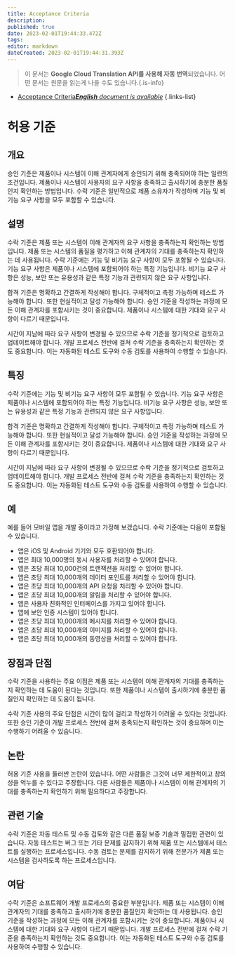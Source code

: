 ```yaml
---
title: Acceptance Criteria
description: 
published: true
date: 2023-02-01T19:44:33.472Z
tags: 
editor: markdown
dateCreated: 2023-02-01T19:44:31.393Z
---
```


> 이 문서는 **Google Cloud Translation API를 사용해 자동 번역**되었습니다.
어떤 문서는 원문을 읽는게 나을 수도 있습니다.{.is-info}



- [Acceptance Criteria***English** document is available*](/en/Knowledge-base/Dictionary/acceptance-criteria)
{.links-list}


# 허용 기준

## 개요
승인 기준은 제품이나 시스템이 이해 관계자에게 승인되기 위해 충족되어야 하는 일련의 조건입니다. 제품이나 시스템이 사용자의 요구 사항을 충족하고 출시하기에 충분한 품질인지 확인하는 방법입니다. 수락 기준은 일반적으로 제품 소유자가 작성하며 기능 및 비기능 요구 사항을 모두 포함할 수 있습니다.

## 설명
수락 기준은 제품 또는 시스템이 이해 관계자의 요구 사항을 충족하는지 확인하는 방법입니다. 제품 또는 시스템의 품질을 평가하고 이해 관계자의 기대를 충족하는지 확인하는 데 사용됩니다. 수락 기준에는 기능 및 비기능 요구 사항이 모두 포함될 수 있습니다. 기능 요구 사항은 제품이나 시스템에 포함되어야 하는 특정 기능입니다. 비기능 요구 사항은 성능, 보안 또는 유용성과 같은 특정 기능과 관련되지 않은 요구 사항입니다.

합격 기준은 명확하고 간결하게 작성해야 합니다. 구체적이고 측정 가능하며 테스트 가능해야 합니다. 또한 현실적이고 달성 가능해야 합니다. 승인 기준을 작성하는 과정에 모든 이해 관계자를 포함시키는 것이 중요합니다. 제품이나 시스템에 대한 기대와 요구 사항이 다르기 때문입니다.

시간이 지남에 따라 요구 사항이 변경될 수 있으므로 수락 기준을 정기적으로 검토하고 업데이트해야 합니다. 개발 프로세스 전반에 걸쳐 수락 기준을 충족하는지 확인하는 것도 중요합니다. 이는 자동화된 테스트 도구와 수동 검토를 사용하여 수행할 수 있습니다.

## 특징
수락 기준에는 기능 및 비기능 요구 사항이 모두 포함될 수 있습니다. 기능 요구 사항은 제품이나 시스템에 포함되어야 하는 특정 기능입니다. 비기능 요구 사항은 성능, 보안 또는 유용성과 같은 특정 기능과 관련되지 않은 요구 사항입니다.

합격 기준은 명확하고 간결하게 작성해야 합니다. 구체적이고 측정 가능하며 테스트 가능해야 합니다. 또한 현실적이고 달성 가능해야 합니다. 승인 기준을 작성하는 과정에 모든 이해 관계자를 포함시키는 것이 중요합니다. 제품이나 시스템에 대한 기대와 요구 사항이 다르기 때문입니다.

시간이 지남에 따라 요구 사항이 변경될 수 있으므로 수락 기준을 정기적으로 검토하고 업데이트해야 합니다. 개발 프로세스 전반에 걸쳐 수락 기준을 충족하는지 확인하는 것도 중요합니다. 이는 자동화된 테스트 도구와 수동 검토를 사용하여 수행할 수 있습니다.

## 예
예를 들어 모바일 앱을 개발 중이라고 가정해 보겠습니다. 수락 기준에는 다음이 포함될 수 있습니다.

- 앱은 iOS 및 Android 기기와 모두 호환되어야 합니다.
- 앱은 최대 10,000명의 동시 사용자를 처리할 수 있어야 합니다.
- 앱은 초당 최대 10,000건의 트랜잭션을 처리할 수 있어야 합니다.
- 앱은 초당 최대 10,000개의 데이터 포인트를 처리할 수 있어야 합니다.
- 앱은 초당 최대 10,000개의 API 요청을 처리할 수 있어야 합니다.
- 앱은 초당 최대 10,000개의 알림을 처리할 수 있어야 합니다.
- 앱은 사용자 친화적인 인터페이스를 가지고 있어야 합니다.
- 앱에 보안 인증 시스템이 있어야 합니다.
- 앱은 초당 최대 10,000개의 메시지를 처리할 수 있어야 합니다.
- 앱은 초당 최대 10,000개의 이미지를 처리할 수 있어야 합니다.
- 앱은 초당 최대 10,000개의 동영상을 처리할 수 있어야 합니다.

## 장점과 단점
수락 기준을 사용하는 주요 이점은 제품 또는 시스템이 이해 관계자의 기대를 충족하는지 확인하는 데 도움이 된다는 것입니다. 또한 제품이나 시스템이 출시하기에 충분한 품질인지 확인하는 데 도움이 됩니다.

수락 기준 사용의 주요 단점은 시간이 많이 걸리고 작성하기 어려울 수 있다는 것입니다. 또한 승인 기준이 개발 프로세스 전반에 걸쳐 충족되는지 확인하는 것이 중요하며 이는 수행하기 어려울 수 있습니다.

## 논란
허용 기준 사용을 둘러싼 논란이 있습니다. 어떤 사람들은 그것이 너무 제한적이고 창의성을 억누를 수 있다고 주장합니다. 다른 사람들은 제품이나 시스템이 이해 관계자의 기대를 충족하는지 확인하기 위해 필요하다고 주장합니다.

## 관련 기술
수락 기준은 자동 테스트 및 수동 검토와 같은 다른 품질 보증 기술과 밀접한 관련이 있습니다. 자동 테스트는 버그 또는 기타 문제를 감지하기 위해 제품 또는 시스템에서 테스트를 실행하는 프로세스입니다. 수동 검토는 문제를 감지하기 위해 전문가가 제품 또는 시스템을 검사하도록 하는 프로세스입니다.

## 여담
수락 기준은 소프트웨어 개발 프로세스의 중요한 부분입니다. 제품 또는 시스템이 이해 관계자의 기대를 충족하고 출시하기에 충분한 품질인지 확인하는 데 사용됩니다. 승인 기준을 작성하는 과정에 모든 이해 관계자를 포함시키는 것이 중요합니다. 제품이나 시스템에 대한 기대와 요구 사항이 다르기 때문입니다. 개발 프로세스 전반에 걸쳐 수락 기준을 충족하는지 확인하는 것도 중요합니다. 이는 자동화된 테스트 도구와 수동 검토를 사용하여 수행할 수 있습니다.